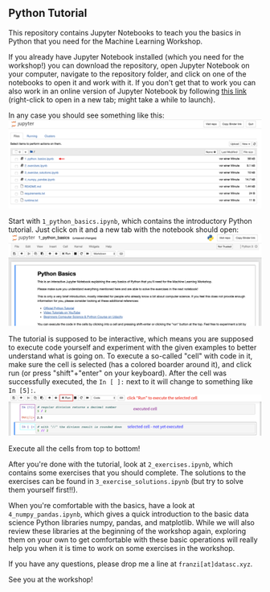 ## Python Tutorial

This repository contains Jupyter Notebooks to teach you the basics in Python that you need for the Machine Learning Workshop.

If you already have Jupyter Notebook installed (which you need for the workshop!) you can download the repository, open Jupyter Notebook on your computer, navigate to the repository folder, and click on one of the notebooks to open it and work with it. If you don't get that to work you can also work in an online version of Jupyter Notebook by following [this link](https://mybinder.org/v2/gh/cod3licious/python_tutorial/master) (right-click to open in a new tab; might take a while to launch).

In any case you should see something like this:
<img src="doc/screenshot1.png" alt="screenshot_notebook1" width="720"/>

Start with `1_python_basics.ipynb`, which contains the introductory Python tutorial. Just click on it and a new tab with the notebook should open:
<img src="doc/screenshot2.png" alt="screenshot_notebook2" width="720"/>

The tutorial is supposed to be interactive, which means you are supposed to execute code yourself and experiment with the given examples to better understand what is going on. To execute a so-called "cell" with code in it, make sure the cell is selected (has a colored boarder around it), and click run (or press "shift"+"enter" on your keyboard). After the cell was successfully executed, the `In [ ]:` next to it will change to something like `In [5]:`.
<img src="doc/screenshot3.png" alt="screenshot_notebook3" width="720"/>

Execute all the cells from top to bottom!

After you're done with the tutorial, look at `2_exercises.ipynb`, which contains some exercises that you should complete. The solutions to the exercises can be found in `3_exercise_solutions.ipynb` (but try to solve them yourself first!!).

When you're comfortable with the basics, have a look at `4_numpy_pandas.ipynb`, which gives a quick introduction to the basic data science Python libraries numpy, pandas, and matplotlib. While we will also review these libraries at the beginning of the workshop again, exploring them on your own to get comfortable with these basic operations will really help you when it is time to work on some exercises in the workshop.

If you have any questions, please drop me a line at `franzi[at]datasc.xyz`.

See you at the workshop!
